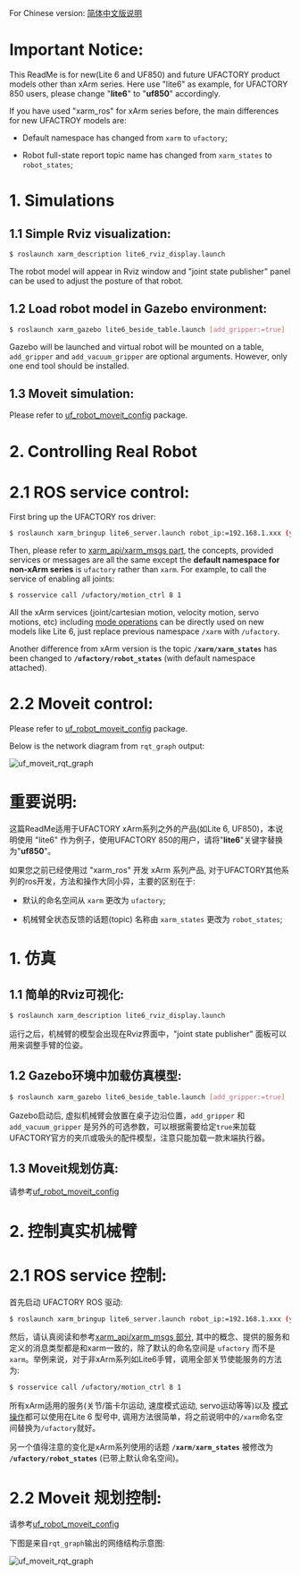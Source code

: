 For Chinese version: [简体中文版说明](#重要说明)

# Important Notice:
This ReadMe is for new(Lite 6 and UF850) and future UFACTORY product models other than xArm series. Here use "lite6" as example, for UFACTORY 850 users, please change "**lite6**" to "**uf850**" accordingly.  

If you have used "xarm_ros" for xArm series before, the main differences for new UFACTROY models are:  

* Default namespace has changed from `xarm` to `ufactory`;  

* Robot full-state report topic name has changed from `xarm_states` to `robot_states`;   


# 1. Simulations

## 1.1 Simple Rviz visualization:  
```bash
$ roslaunch xarm_description lite6_rviz_display.launch
```
The robot model will appear in Rviz window and "joint state publisher" panel can be used to adjust the posture of that robot.  


## 1.2 Load robot model in Gazebo environment:
```bash
$ roslaunch xarm_gazebo lite6_beside_table.launch [add_gripper:=true] [add_vacuum_gripper:=true] 
```
Gazebo will be launched and virtual robot will be mounted on a table, `add_gripper` and `add_vacuum_gripper` are optional arguments. However, only one end tool should be installed.  

## 1.3 Moveit simulation:

Please refer to [uf_robot_moveit_config](Readme.md) package.   
  

# 2. Controlling Real Robot

# 2.1 ROS service control:
First bring up the UFACTORY ros driver:
```bash
$ roslaunch xarm_bringup lite6_server.launch robot_ip:=192.168.1.xxx (your robot IP)
```
Then, please refer to [xarm_api/xarm_msgs part](https://github.com/xArm-Developer/xarm_ros#57-xarm_apixarm_msgs), the concepts, provided services or messages are all the same except the **default namespace for non-xArm series** is `ufactory` rather than `xarm`. For example, to call the service of enabling all joints:
```bash
$ rosservice call /ufactory/motion_ctrl 8 1
```
All the xArm services (joint/cartesian motion, velocity motion, servo motions, etc) including [mode operations](https://github.com/xArm-Developer/xarm_ros#6-mode-change) can be directly used on new models like Lite 6, just replace previous namespace `/xarm` with `/ufactory`. 

Another difference from xArm version is the topic **`/xarm/xarm_states`** has been changed to **`/ufactory/robot_states`** (with default namespace attached).

# 2.2 Moveit control:

Please refer to [uf_robot_moveit_config](uf_robot_moveit_config/Readme.md) package.    

Below is the network diagram from `rqt_graph` output:  
  

![uf_moveit_rqt_graph](./doc/uf_moveit_rqt_graph.png) 



# 重要说明:

这篇ReadMe适用于UFACTORY xArm系列之外的产品(如Lite 6, UF850)，本说明使用 "lite6" 作为例子，使用UFACTORY 850的用户，请将"**lite6**"关键字替换为"**uf850**"。  

如果您之前已经使用过 "xarm_ros" 开发 xArm 系列产品, 对于UFACTORY其他系列的ros开发，方法和操作大同小异，主要的区别在于:  

* 默认的命名空间从 `xarm` 更改为 `ufactory`;  

* 机械臂全状态反馈的话题(topic) 名称由 `xarm_states` 更改为 `robot_states`;   


# 1. 仿真

## 1.1 简单的Rviz可视化:  
```bash
$ roslaunch xarm_description lite6_rviz_display.launch
```
运行之后，机械臂的模型会出现在Rviz界面中，"joint state publisher" 面板可以用来调整手臂的位姿。  


## 1.2 Gazebo环境中加载仿真模型:
```bash
$ roslaunch xarm_gazebo lite6_beside_table.launch [add_gripper:=true] [add_vacuum_gripper:=true] 
```
Gazebo启动后, 虚拟机械臂会放置在桌子边沿位置，`add_gripper` 和 `add_vacuum_gripper` 是另外的可选参数，可以根据需要给定`true`来加载UFACTORY官方的夹爪或吸头的配件模型，注意只能加载一款末端执行器。  

## 1.3 Moveit规划仿真:

请参考[uf_robot_moveit_config](uf_robot_moveit_config/Readme_cn.md)   
   

# 2. 控制真实机械臂

# 2.1 ROS service 控制:
首先启动 UFACTORY ROS 驱动:
```bash
$ roslaunch xarm_bringup lite6_server.launch robot_ip:=192.168.1.xxx (your robot IP)
```
然后，请认真阅读和参考[xarm_api/xarm_msgs 部分](https://github.com/xArm-Developer/xarm_ros/blob/master/ReadMe_cn.md#57-xarm_apixarm_msgs), 其中的概念、提供的服务和定义的消息类型都是和xarm一致的，除了默认的命名空间是 `ufactory` 而不是 `xarm`。举例来说，对于非xArm系列如Lite6手臂，调用全部关节使能服务的方法为:
```bash
$ rosservice call /ufactory/motion_ctrl 8 1
```
所有xArm适用的服务(关节/笛卡尔运动, 速度模式运动, servo运动等等)以及 [模式操作](https://github.com/xArm-Developer/xarm_ros/blob/master/ReadMe_cn.md#6-%E6%A8%A1%E5%BC%8F%E5%88%87%E6%8D%A2)都可以使用在Lite 6 型号中, 调用方法很简单，将之前说明中的`/xarm`命名空间替换为`/ufactory`就好。 

另一个值得注意的变化是xArm系列使用的话题 **`/xarm/xarm_states`** 被修改为 **`/ufactory/robot_states`** (已带上默认命名空间)。

# 2.2 Moveit 规划控制:

请参考[uf_robot_moveit_config](uf_robot_moveit_config/Readme_cn.md)   

下图是来自`rqt_graph`输出的网络结构示意图:  

![uf_moveit_rqt_graph](./doc/uf_moveit_rqt_graph.png) 
